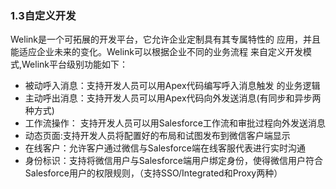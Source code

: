 

### 1.3自定义开发

Welink是一个可拓展的开发平台，它允许企业定制具有其专属特性的 应用，并且能适应企业未来的变化。Welink可以根据企业不同的业务流程 来自定义开发模式,Welink平台级别功能如下：



* 被动呼入消息：支持开发人员可以用Apex代码编写呼入消息触发 的业务逻辑
* 主动呼出消息：支持开发人员可以用Apex代码向外发送消息\(有同步和异步两种方式\)
* 工作流操作： 支持开发人员可以用Salesforce工作流和审批过程向外发送消息
* 动态页面:支持开发人员将配置好的布局和试图发布到微信客户端显示
* 在线客户：允许客户通过微信与Salesforce端在线客服代表进行实时沟通
* 身份标识：支持将微信用户与Salesforce端用户绑定身份，使得微信用户符合Salesforce用户的权限规则，（支持SSO/Integrated和Proxy两种）

  




